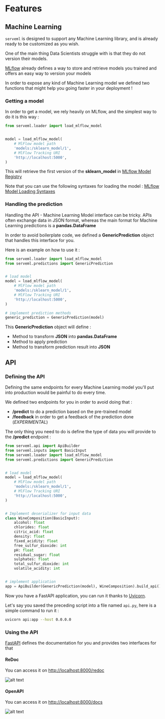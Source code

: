 # Features

## Machine Learning

`serveml` is designed to support any Machine Learning library, and is already ready to be customized as you wish. 

One of the main thing Data Scientists struggle with is that they do not version their models.

[MLflow](https://mlflow.org/docs/latest/index.html) already defines a way to store and retrieve models you trained and offers an easy way to version your models

In order to expose any kind of Machine Learning model we defined two functions that might help you going faster in your deployment !

### Getting a model

In order to get a model, we rely heavily on MLflow, and the simplest way to do it is this way : 

```Python
from serveml.loader import load_mlflow_model


model = load_mlflow_model(
    # MlFlow model path
    'models:/sklearn_model/1',
    # MlFlow Tracking URI
    'http://localhost:5000',
)
```

This will retrieve the first version of the **sklearn_model** in [MLflow Model Registry](https://www.mlflow.org/docs/latest/model-registry.html)

Note that you can use the following syntaxes for loading the model : [MLflow Model Loading Syntaxes](https://www.mlflow.org/docs/latest/python_api/mlflow.pyfunc.html#mlflow.pyfunc.load_model)

### Handling the prediction

Handling the API - Machine Learning Model interface can be tricky. APIs often exchange data in JSON format, whereas the main format for Machine Learning predictions is a **pandas.DataFrame**

In order to avoid boilerplate code, we defined a **GenericPrediction** object that handles this interface for you. 

Here is an example on how to use it :

```Python
from serveml.loader import load_mlflow_model
from serveml.predictions import GenericPrediction


# load model
model = load_mlflow_model(
    # MlFlow model path
    'models:/sklearn_model/1',
    # MlFlow Tracking URI
    'http://localhost:5000',
)

# implement prediction methods
generic_prediction = GenericPrediction(model)
```

This **GenericPrediction** object will define : 

* Method to transform **JSON** into **pandas.DataFrame**
* Method to apply prediction
* Method to transform prediction result into **JSON**

## API

### Defining the API

Defining the same endpoints for every Machine Learning model you'll put into production would be painful to do every time.   

We defined two endpoints for you in order to avoid doing that : 

* **/predict** to do a prediction based on the pre-trained model 
* **/feedback** in order to get a feedback of the prediction done (*EXPERIMENTAL*)

The only thing you need to do is define the type of data you will provide to the **/predict** endpoint : 

```Python
from serveml.api import ApiBuilder
from serveml.inputs import BasicInput
from serveml.loader import load_mlflow_model
from serveml.predictions import GenericPrediction


# load model
model = load_mlflow_model(
    # MlFlow model path
    'models:/sklearn_model/1',
    # MlFlow Tracking URI
    'http://localhost:5000',
)


# Implement deserializer for input data
class WineComposition(BasicInput):
    alcohol: float
    chlorides: float
    citric_acid: float
    density: float
    fixed_acidity: float
    free_sulfur_dioxide: int
    pH: float
    residual_sugar: float
    sulphates: float
    total_sulfur_dioxide: int
    volatile_acidity: int


# implement application
app = ApiBuilder(GenericPrediction(model), WineComposition).build_api()
```

Now you have a FastAPI application, you can run it thanks to [Uvicorn](https://www.uvicorn.org/).

Let's say you saved the preceding script into a file named `api.py`, here is a simple command to run it : 

```bash
uvicorn api:app --host 0.0.0.0
```

### Using the API

[FastAPI](https://fastapi.tiangolo.com/) defines the documentation for you and provides two interfaces for that 

#### ReDoc

You can access it on [http://localhost:8000/redoc]()

![alt text](./images/redoc.gif "ReDoc interface")


#### OpenAPI

You can access it on [http://localhost:8000/docs]()

![alt text](./images/docs.gif "OpenAPI interface")
